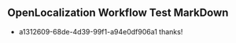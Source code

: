 ## OpenLocalization Workflow Test MarkDown
* a1312609-68de-4d39-99f1-a94e0df906a1 thanks!

<!--HONumber=Aug16_HO1-->


